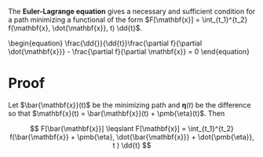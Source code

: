 The **Euler-Lagrange equation** gives a necessary and sufficient condition for a path minimizing a functional of the form $F[\mathbf{x}] = \int_{t_1}^{t_2} f(\mathbf{x}, \dot{\mathbf{x}}, t) \dd{t}$.


\begin{equation}
\frac{\dd{}}{\dd{t}}\frac{\partial f}{\partial \dot{\mathbf{x}}} - \frac{\partial f}{\partial \mathbf{x}} = 0
\end{equation}

# Proof

Let $\bar{\mathbf{x}}(t)$ be the minimizing path and $\pmb{\eta}(t)$ be the difference so that $\mathbf{x}(t) = \bar{\mathbf{x}}(t) + \pmb{\eta}(t)$. Then

$$
F[\bar{\mathbf{x}}] \leqslant F[\mathbf{x}] = \int_{t_1}^{t_2} f(\bar{\mathbf{x}} + \pmb{\eta}, \dot{\bar{\mathbf{x}}} + \dot{\pmb{\eta}}, t ) \dd{t}
$$